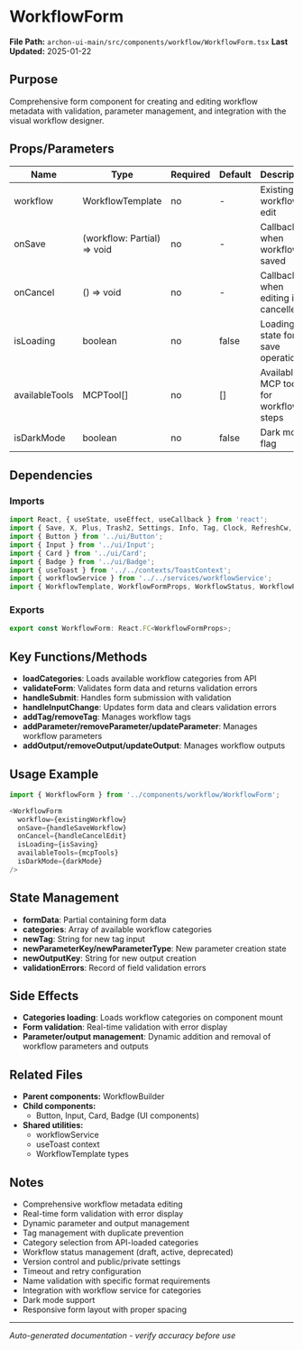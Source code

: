 # WorkflowForm

**File Path:** `archon-ui-main/src/components/workflow/WorkflowForm.tsx`
**Last Updated:** 2025-01-22

## Purpose
Comprehensive form component for creating and editing workflow metadata with validation, parameter management, and integration with the visual workflow designer.

## Props/Parameters
| Name | Type | Required | Default | Description |
|------|------|----------|---------|-------------|
| workflow | WorkflowTemplate | no | - | Existing workflow to edit |
| onSave | (workflow: Partial<WorkflowTemplate>) => void | no | - | Callback when workflow is saved |
| onCancel | () => void | no | - | Callback when editing is cancelled |
| isLoading | boolean | no | false | Loading state for save operations |
| availableTools | MCPTool[] | no | [] | Available MCP tools for workflow steps |
| isDarkMode | boolean | no | false | Dark mode flag |

## Dependencies

### Imports
```javascript
import React, { useState, useEffect, useCallback } from 'react';
import { Save, X, Plus, Trash2, Settings, Info, Tag, Clock, RefreshCw, Eye, Play } from 'lucide-react';
import { Button } from '../ui/Button';
import { Input } from '../ui/Input';
import { Card } from '../ui/Card';
import { Badge } from '../ui/Badge';
import { useToast } from '../../contexts/ToastContext';
import { workflowService } from '../../services/workflowService';
import { WorkflowTemplate, WorkflowFormProps, WorkflowStatus, WorkflowParameter, WorkflowOutput, MCPTool } from './types/workflow.types';
```

### Exports
```javascript
export const WorkflowForm: React.FC<WorkflowFormProps>;
```

## Key Functions/Methods
- **loadCategories**: Loads available workflow categories from API
- **validateForm**: Validates form data and returns validation errors
- **handleSubmit**: Handles form submission with validation
- **handleInputChange**: Updates form data and clears validation errors
- **addTag/removeTag**: Manages workflow tags
- **addParameter/removeParameter/updateParameter**: Manages workflow parameters
- **addOutput/removeOutput/updateOutput**: Manages workflow outputs

## Usage Example
```javascript
import { WorkflowForm } from '../components/workflow/WorkflowForm';

<WorkflowForm
  workflow={existingWorkflow}
  onSave={handleSaveWorkflow}
  onCancel={handleCancelEdit}
  isLoading={isSaving}
  availableTools={mcpTools}
  isDarkMode={darkMode}
/>
```

## State Management
- **formData**: Partial<WorkflowTemplate> containing form data
- **categories**: Array of available workflow categories
- **newTag**: String for new tag input
- **newParameterKey/newParameterType**: New parameter creation state
- **newOutputKey**: String for new output creation
- **validationErrors**: Record of field validation errors

## Side Effects
- **Categories loading**: Loads workflow categories on component mount
- **Form validation**: Real-time validation with error display
- **Parameter/output management**: Dynamic addition and removal of workflow parameters and outputs

## Related Files
- **Parent components:** WorkflowBuilder
- **Child components:** 
  - Button, Input, Card, Badge (UI components)
- **Shared utilities:** 
  - workflowService
  - useToast context
  - WorkflowTemplate types

## Notes
- Comprehensive workflow metadata editing
- Real-time form validation with error display
- Dynamic parameter and output management
- Tag management with duplicate prevention
- Category selection from API-loaded categories
- Workflow status management (draft, active, deprecated)
- Version control and public/private settings
- Timeout and retry configuration
- Name validation with specific format requirements
- Integration with workflow service for categories
- Dark mode support
- Responsive form layout with proper spacing

---
*Auto-generated documentation - verify accuracy before use*
